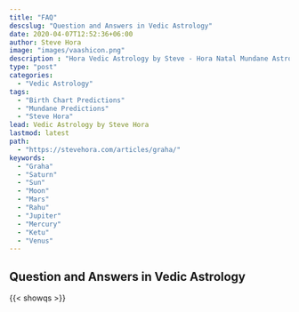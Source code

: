 ```yaml
---
title: "FAQ"
descslug: "Question and Answers in Vedic Astrology"
date: 2020-04-07T12:52:36+06:00
author: Steve Hora
image: "images/vaashicon.png"
description : "Hora Vedic Astrology by Steve - Hora Natal Mundane Astrology Horoscope Reading Predictions What Is A Graha"
type: "post"
categories: 
  - "Vedic Astrology"
tags:
  - "Birth Chart Predictions"
  - "Mundane Predictions"
  - "Steve Hora"
lead: Vedic Astrology by Steve Hora
lastmod: latest 
path:
  - "https://stevehora.com/articles/graha/"
keywords:
  - "Graha"
  - "Saturn"
  - "Sun"
  - "Moon"
  - "Mars"
  - "Rahu"
  - "Jupiter"
  - "Mercury"
  - "Ketu"
  - "Venus"
---
```


## Question and Answers in Vedic Astrology

{{< showqs >}}